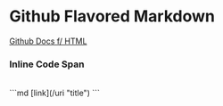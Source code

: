 # Github Flavored Markdown

[Github Docs f/ HTML](https://github.github.com/gfm/ "GFM")

### Inline Code Span
</br>
    ```md [link](/uri "title") ```

